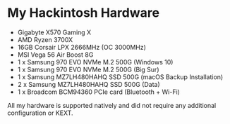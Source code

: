 # My Hackintosh Hardware

- Gigabyte X570 Gaming X
- AMD Ryzen 3700X
- 16GB Corsair LPX 2666MHz (OC 3000MHz)
- MSI Vega 56 Air Boost 8G
- 1 x Samsung 970 EVO NVMe M.2 500G (Windows 10)
- 1 x Samsung 970 EVO NVMe M.2 500G (Big Sur)
- 1 x Samsung MZ7LH480HAHQ SSD 500G (macOS Backup Installation)
- 2 x Samsung MZ7LH480HAHQ SSD 500G (Data)
- 1 x Broadcom BCM94360 PCIe card (Bluetooth + Wi-Fi)

All my hardware is supported natively and did not require any additional configuration or KEXT.
